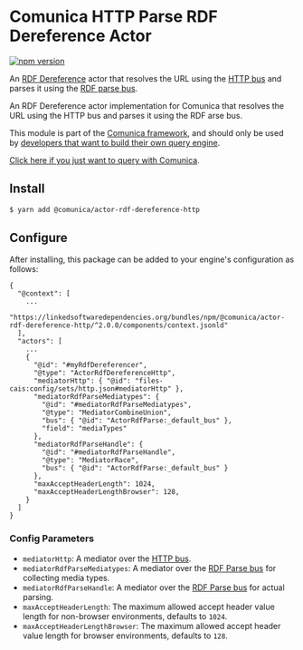 # Comunica HTTP Parse RDF Dereference Actor

[![npm version](https://badge.fury.io/js/%40comunica%2Factor-rdf-dereference-http.svg)](https://www.npmjs.com/package/@comunica/actor-rdf-dereference-http)

An [RDF Dereference](https://github.com/comunica/comunica/tree/master/packages/bus-rdf-dereference) actor that
resolves the URL using the [HTTP bus](https://github.com/comunica/comunica/tree/master/packages/bus-http)
and parses it using the [RDF parse bus](https://github.com/comunica/comunica/tree/master/packages/bus-rdf-parse).

An RDF Dereference actor implementation for Comunica that resolves the URL using the HTTP bus and parses it using the RDF arse bus.

This module is part of the [Comunica framework](https://github.com/comunica/comunica),
and should only be used by [developers that want to build their own query engine](https://comunica.dev/docs/modify/).

[Click here if you just want to query with Comunica](https://comunica.dev/docs/query/).

## Install

```bash
$ yarn add @comunica/actor-rdf-dereference-http
```

## Configure

After installing, this package can be added to your engine's configuration as follows:
```text
{
  "@context": [
    ...
    "https://linkedsoftwaredependencies.org/bundles/npm/@comunica/actor-rdf-dereference-http/^2.0.0/components/context.jsonld"  
  ],
  "actors": [
    ...
    {
      "@id": "#myRdfDereferencer",
      "@type": "ActorRdfDereferenceHttp",
      "mediatorHttp": { "@id": "files-cais:config/sets/http.json#mediatorHttp" },
      "mediatorRdfParseMediatypes": {
        "@id": "#mediatorRdfParseMediatypes",
        "@type": "MediatorCombineUnion",
        "bus": { "@id": "ActorRdfParse:_default_bus" },
        "field": "mediaTypes"
      },
      "mediatorRdfParseHandle": {
        "@id": "#mediatorRdfParseHandle",
        "@type": "MediatorRace",
        "bus": { "@id": "ActorRdfParse:_default_bus" }
      },
      "maxAcceptHeaderLength": 1024,
      "maxAcceptHeaderLengthBrowser": 128,
    }
  ]
}
```

### Config Parameters

* `mediatorHttp`: A mediator over the [HTTP bus](https://github.com/comunica/comunica/tree/master/packages/bus-http).
* `mediatorRdfParseMediatypes`: A mediator over the [RDF Parse bus](https://github.com/comunica/comunica/tree/master/packages/bus-rdf-parse) for collecting media types.
* `mediatorRdfParseHandle`: A mediator over the [RDF Parse bus](https://github.com/comunica/comunica/tree/master/packages/bus-rdf-parse) for actual parsing.
* `maxAcceptHeaderLength`: The maximum allowed accept header value length for non-browser environments, defaults to `1024`.
* `maxAcceptHeaderLengthBrowser`: The maximum allowed accept header value length for browser environments, defaults to `128`.
